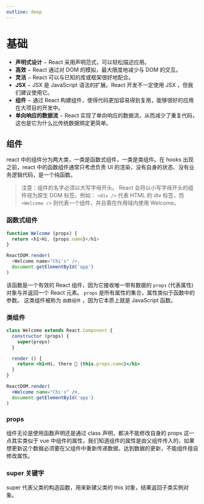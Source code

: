 ```yaml
---
outline: deep
---
```


# 基础

- **声明式设计** − React 采用声明范式，可以轻松描述应用。
- **高效** − React 通过对 DOM 的模拟，最大限度地减少与 DOM 的交互。
- **灵活** − React 可以与已知的库或框架很好地配合。
- **JSX** − JSX 是 JavaScript 语法的扩展。React 开发不一定使用 JSX ，但我们建议使用它。
- **组件** − 通过 React 构建组件，使得代码更加容易得到复用，能够很好的应用在大项目的开发中。
- **单向响应的数据流** − React 实现了单向响应的数据流，从而减少了重复代码，这也是它为什么比传统数据绑定更简单。

## 组件

react 中的组件分为两大类，一类是函数式组件，一类是类组件。在 hooks 出现之前，react 中的函数组件通常只考虑负责 UI 的渲染，没有自身的状态、没有业务逻辑代码，是一个纯函数。

> 注意：组件的名字必须以大写字母开头。
> React 会将以小写字母开头的组件视为原生 DOM 标签。例如：
> `<div />` 代表 HTML 的 div 标签，而 `<Welcome />` 则代表一个组件，并且需在作用域内使用 Welcome。

### 函数式组件

```js
function Welcome (props) {
  return <h1>Hi, {props.name}</h1>
}

ReactDOM.render(
  <Welcome name="Chi's" />,
  document.getElementById('app')
)
```

该函数是一个有效的 React 组件，因为它接收唯一带有数据的 `props` (代表属性)对象与并返回一个 React 元素。 `props` 是所有属性的集合，属性类似于函数中的参数。
这类组件被称为 `函数组件` ，因为它本质上就是 JavaScript 函数。

### 类组件

```jsx
class Welcome extends React.Component {
  constructor (props) {
    super(props)
  }

  render () {
    return <h1>Hi, there 👋 {this.props.name}</h1>
  }
}

ReactDOM.render(
  <Welcome name="Chi's" />,
  document.getElementById('app')
)
```

### props

组件无论是使用函数声明还是通过 class 声明，都决不能修改自身的 props 这一点其实类似于 vue 中组件的属性，我们知道组件的属性是由父组件传入的，如果想更新这个数据必须要在父组件中重新传递数据，达到数据的更新，不能组件擅自修改属性。

### super 关键字

super 代表父类的构造函数，用来新建父类的 this 对象，结果返回子类实例对象。
